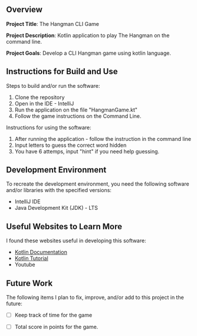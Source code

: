 ## Overview

**Project Title**: The Hangman CLI Game

**Project Description**: Kotlin application to play The Hangman on the command line.

**Project Goals**: Develop a CLI Hangman game using kotlin language.

## Instructions for Build and Use

Steps to build and/or run the software:

1. Clone the repository
2. Open in the IDE - IntelliJ
3. Run the application on the file "HangmanGame.kt"
4. Follow the game instructions on the Command Line.

Instructions for using the software:

1. After running the application - follow the instruction in the command line
2. Input letters to guess the correct word hidden
3. You have 6 attemps, input "hint" if you need help guessing.

## Development Environment 

To recreate the development environment, you need the following software and/or libraries with the specified versions:

*  IntelliJ IDE
*  Java Development Kit (JDK) - LTS

## Useful Websites to Learn More

I found these websites useful in developing this software:

* [Kotlin Documentation](https://kotlinlang.org/)
* [Kotlin Tutorial](https://www.programiz.com/kotlin-programming)
* Youtube


## Future Work

The following items I plan to fix, improve, and/or add to this project in the future:

* [ ] Keep track of time for the game
* [ ] Total score in points for the game.


